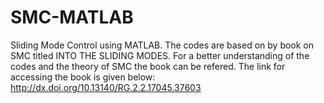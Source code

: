 # SMC-MATLAB
Sliding Mode Control using MATLAB.
The codes are based on by book on SMC titled INTO THE SLIDING MODES. 
For a better understanding of the codes and the theory of SMC the book can be refered. 
The link for accessing the book is given below:
http://dx.doi.org/10.13140/RG.2.2.17045.37603
